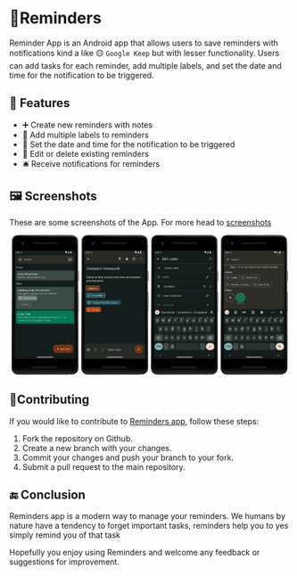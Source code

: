 # 🔔Reminders

Reminder App is an Android app that allows users to save reminders with notifications kind a like
🟡 `Google Keep` but with lesser functionality. Users can add tasks for each reminder, add multiple
labels, and set the date and time for the notification to be triggered.

## 🌉 Features

- ➕ Create new reminders with notes
- 🔵 Add multiple labels to reminders
- 📆 Set the date and time for the notification to be triggered
- 🧹 Edit or delete existing reminders
- 🛎️ Receive notifications for reminders

## 🖼️ Screenshots

These are some screenshots of the App. For more head to [screenshots](./screenshots)

<div align="center">
  <img width="24%" src="screenshots\base_screen.png" />
  <img width="24%" src="screenshots\create_screen.png" />
  <img width="24%" src="screenshots\labels_screen.png" />
  <img width="24%" src="screenshots\search_screen.png" />
</div>

## 🤙Contributing

If you would like to contribute to [Reminders app](https://github.com/tuuhin/Reminders), follow
these steps:

1. Fork the repository on Github.
2. Create a new branch with your changes.
3. Commit your changes and push your branch to your fork.
4. Submit a pull request to the main repository.

## 🔚 Conclusion

Reminders app is a modern way to manage your reminders.
We humans by nature have a tendency to forget important tasks, reminders help you to yes simply
remind you of that task

Hopefully you enjoy using Reminders and welcome any feedback or suggestions for improvement.
